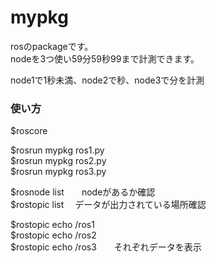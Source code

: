 # mypkg
rosのpackageです。<br>
nodeを3つ使い59分59秒99まで計測できます。

node1で1秒未満、node2で秒、node3で分を計測

### 使い方

$roscore

$rosrun mypkg ros1.py<br>
$rosrun mypkg ros2.py<br>
$rosrun mypkg ros3.py<br>

$rosnode list　　nodeがあるか確認<br>
$rostopic list 　データが出力されている場所確認<br>

$rostopic echo /ros1<br>
$rostopic echo /ros2<br>
$rostopic echo /ros3　　それぞれデータを表示<br>



